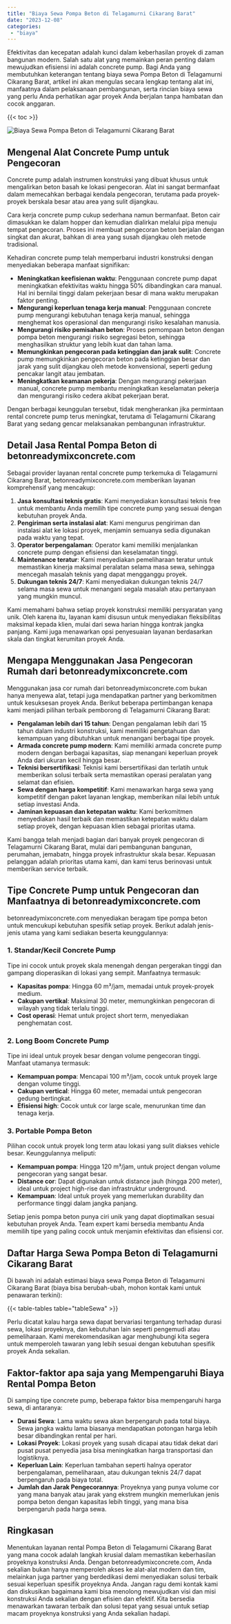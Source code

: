 ```yaml
---
title: "Biaya Sewa Pompa Beton di Telagamurni Cikarang Barat"
date: "2023-12-08"
categories: 
 - "biaya"
---
```


Efektivitas dan kecepatan adalah kunci dalam keberhasilan proyek di zaman bangunan modern. Salah satu alat yang memainkan peran penting dalam mewujudkan efisiensi ini adalah concrete pump. Bagi Anda yang membutuhkan keterangan tentang biaya sewa Pompa Beton di Telagamurni Cikarang Barat, artikel ini akan mengulas secara lengkap tentang alat ini, manfaatnya dalam pelaksanaan pembangunan, serta rincian biaya sewa yang perlu Anda perhatikan agar proyek Anda berjalan tanpa hambatan dan cocok anggaran.

{{< toc >}}

![Biaya Sewa Pompa Beton di Telagamurni Cikarang Barat](https://betoncor8.github.io/pump/concrete-pump%20(29).png)

## Mengenal Alat Concrete Pump untuk Pengecoran

Concrete pump adalah instrumen konstruksi yang dibuat khusus untuk mengalirkan beton basah ke lokasi pengecoran. Alat ini sangat bermanfaat dalam memecahkan berbagai kendala pengecoran, terutama pada proyek-proyek berskala besar atau area yang sulit dijangkau.

Cara kerja concrete pump cukup sederhana namun bermanfaat. Beton cair dimasukkan ke dalam hopper dan kemudian dialirkan melalui pipa menuju tempat pengecoran. Proses ini membuat pengecoran beton berjalan dengan singkat dan akurat, bahkan di area yang susah dijangkau oleh metode tradisional.

Kehadiran concrete pump telah memperbarui industri konstruksi dengan menyediakan beberapa manfaat signifikan:

- **Meningkatkan keefisienan waktu**: Penggunaan concrete pump dapat meningkatkan efektivitas waktu hingga 50% dibandingkan cara manual. Hal ini bernilai tinggi dalam pekerjaan besar di mana waktu merupakan faktor penting.
- **Mengurangi keperluan tenaga kerja manual**: Penggunaan concrete pump mengurangi kebutuhan tenaga kerja manual, sehingga menghemat kos operasional dan mengurangi risiko kesalahan manusia.
- **Mengurangi risiko pemisahan beton**: Proses pemompaan beton dengan pompa beton mengurangi risiko segregasi beton, sehingga menghasilkan struktur yang lebih kuat dan tahan lama.
- **Memungkinkan pengecoran pada ketinggian dan jarak sulit**: Concrete pump memungkinkan pengecoran beton pada ketinggian besar dan jarak yang sulit dijangkau oleh metode konvensional, seperti gedung pencakar langit atau jembatan.
- **Meningkatkan keamanan pekerja**: Dengan mengurangi pekerjaan manual, concrete pump membantu meningkatkan keselamatan pekerja dan mengurangi risiko cedera akibat pekerjaan berat.

Dengan berbagai keunggulan tersebut, tidak mengherankan jika permintaan rental concrete pump terus meningkat, terutama di Telagamurni Cikarang Barat yang sedang gencar melaksanakan pembangunan infrastruktur.

## Detail Jasa Rental Pompa Beton di betonreadymixconcrete.com

Sebagai provider layanan rental concrete pump terkemuka di Telagamurni Cikarang Barat, betonreadymixconcrete.com memberikan layanan komprehensif yang mencakup:

1. **Jasa konsultasi teknis gratis**: Kami menyediakan konsultasi teknis free untuk membantu Anda memilih tipe concrete pump yang sesuai dengan kebutuhan proyek Anda.
2. **Pengiriman serta instalasi alat**: Kami mengurus pengiriman dan instalasi alat ke lokasi proyek, menjamin semuanya sedia digunakan pada waktu yang tepat.
3. **Operator berpengalaman**: Operator kami memiliki menjalankan concrete pump dengan efisiensi dan keselamatan tinggi.
4. **Maintenance teratur**: Kami menyediakan pemeliharaan teratur untuk memastikan kinerja maksimal peralatan selama masa sewa, sehingga mencegah masalah teknis yang dapat mengganggu proyek.
5. **Dukungan teknis 24/7**: Kami menyediakan dukungan teknis 24/7 selama masa sewa untuk menangani segala masalah atau pertanyaan yang mungkin muncul.

Kami memahami bahwa setiap proyek konstruksi memiliki persyaratan yang unik. Oleh karena itu, layanan kami disusun untuk menyediakan fleksibilitas maksimal kepada klien, mulai dari sewa harian hingga kontrak jangka panjang. Kami juga menawarkan opsi penyesuaian layanan berdasarkan skala dan tingkat kerumitan proyek Anda.

## Mengapa Menggunakan Jasa Pengecoran Rumah dari betonreadymixconcrete.com

Menggunakan jasa cor rumah dari betonreadymixconcrete.com bukan hanya menyewa alat, tetapi juga mendapatkan partner yang berkomitmen untuk kesuksesan proyek Anda. Berikut beberapa pertimbangan kenapa kami menjadi pilihan terbaik pemborong di Telagamurni Cikarang Barat:

- **Pengalaman lebih dari 15 tahun**: Dengan pengalaman lebih dari 15 tahun dalam industri konstruksi, kami memiliki pengetahuan dan kemampuan yang dibutuhkan untuk menangani berbagai tipe proyek.
- **Armada concrete pump modern**: Kami memiliki armada concrete pump modern dengan berbagai kapasitas, siap menangani keperluan proyek Anda dari ukuran kecil hingga besar.
- **Teknisi bersertifikasi**: Teknisi kami bersertifikasi dan terlatih untuk memberikan solusi terbaik serta memastikan operasi peralatan yang selamat dan efisien.
- **Sewa dengan harga kompetitif**: Kami menawarkan harga sewa yang kompetitif dengan paket layanan lengkap, memberikan nilai lebih untuk setiap investasi Anda.
- **Jaminan kepuasan dan ketepatan waktu**: Kami berkomitmen menyediakan hasil terbaik dan memastikan ketepatan waktu dalam setiap proyek, dengan kepuasan klien sebagai prioritas utama.

Kami bangga telah menjadi bagian dari banyak proyek pengecoran di Telagamurni Cikarang Barat, mulai dari pembangunan bangunan, perumahan, jemabatn, hingga proyek infrastruktur skala besar. Kepuasan pelanggan adalah prioritas utama kami, dan kami terus berinovasi untuk memberikan service terbaik.

## Tipe Concrete Pump untuk Pengecoran dan Manfaatnya di betonreadymixconcrete.com

betonreadymixconcrete.com menyediakan beragam tipe pompa beton untuk mencukupi kebutuhan spesifik setiap proyek. Berikut adalah jenis-jenis utama yang kami sediakan beserta keunggulannya:

### 1\. Standar/Kecil Concrete Pump

Tipe ini cocok untuk proyek skala menengah dengan pergerakan tinggi dan gampang dioperasikan di lokasi yang sempit. Manfaatnya termasuk:

- **Kapasitas pompa**: Hingga 60 m³/jam, memadai untuk proyek-proyek medium.
- **Cakupan vertikal**: Maksimal 30 meter, memungkinkan pengecoran di wilayah yang tidak terlalu tinggi.
- **Cost operasi**: Hemat untuk project short term, menyediakan penghematan cost.

### 2\. Long Boom Concrete Pump

Tipe ini ideal untuk proyek besar dengan volume pengecoran tinggi. Manfaat utamanya termasuk:

- **Kemampuan pompa**: Mencapai 100 m³/jam, cocok untuk proyek large dengan volume tinggi.
- **Cakupan vertical**: Hingga 60 meter, memadai untuk pengecoran gedung bertingkat.
- **Efisiensi high**: Cocok untuk cor large scale, menurunkan time dan tenaga kerja.

### 3\. Portable Pompa Beton

Pilihan cocok untuk proyek long term atau lokasi yang sulit diakses vehicle besar. Keunggulannya meliputi:

- **Kemampuan pompa**: Hingga 120 m³/jam, untuk project dengan volume pengecoran yang sangat besar.
- **Distance cor**: Dapat digunakan untuk distance jauh (hingga 200 meter), ideal untuk project high-rise dan infrastruktur underground.
- **Kemampuan**: Ideal untuk proyek yang memerlukan durability dan performance tinggi dalam jangka panjang.

Setiap jenis pompa beton punya ciri unik yang dapat dioptimalkan sesuai kebutuhan proyek Anda. Team expert kami bersedia membantu Anda memilih tipe yang paling cocok untuk menjamin efektivitas dan efisiensi cor.

## Daftar Harga Sewa Pompa Beton di Telagamurni Cikarang Barat

Di bawah ini adalah estimasi biaya sewa Pompa Beton di Telagamurni Cikarang Barat (biaya bisa berubah-ubah, mohon kontak kami untuk penawaran terkini):

{{< table-tables table="tableSewa" >}}

Perlu dicatat kalau harga sewa dapat bervariasi tergantung terhadap durasi sewa, lokasi proyeknya, dan kebutuhan lain seperti pengemudi atau pemeliharaan. Kami merekomendasikan agar menghubungi kita segera untuk memperoleh tawaran yang lebih sesuai dengan kebutuhan spesifik proyek Anda sekalian.

## Faktor-faktor apa saja yang Mempengaruhi Biaya Rental Pompa Beton

Di samping tipe concrete pump, beberapa faktor bisa mempengaruhi harga sewa, di antaranya:

- **Durasi Sewa**: Lama waktu sewa akan berpengaruh pada total biaya. Sewa jangka waktu lama biasanya mendapatkan potongan harga lebih besar dibandingkan rental per hari.
- **Lokasi Proyek**: Lokasi proyek yang susah dicapai atau tidak dekat dari pusat pusat penyedia jasa bisa meningkatkan harga transportasi dan logistiknya.
- **Keperluan Lain**: Keperluan tambahan seperti halnya operator berpengalaman, pemeliharaan, atau dukungan teknis 24/7 dapat berpengaruh pada biaya total.
- **Jumlah dan Jarak Pengecorannya**: Proyeknya yang punya volume cor yang mana banyak atau jarak yang ekstrem mungkin memerlukan jenis pompa beton dengan kapasitas lebih tinggi, yang mana bisa berpengaruh pada harga sewa.

## Ringkasan

Menentukan layanan rental Pompa Beton di Telagamurni Cikarang Barat yang mana cocok adalah langkah krusial dalam memastikan keberhasilan proyeknya konstruksi Anda. Dengan betonreadymixconcrete.com, Anda sekalian bukan hanya memperoleh akses ke alat-alat modern dan tim, melainkan juga partner yang berdedikasi demi menyediakan solusi terbaik sesuai keperluan spesifik proyeknya Anda. Jangan ragu demi kontak kami dan diskusikan bagaimana kami bisa menolong mewujudkan visi dan misi konstruksi Anda sekalian dengan efisien dan efektif. Kita bersedia menawarkan tawaran terbaik dan solusi tepat yang sesuai untuk setiap macam proyeknya konstruksi yang Anda sekalian hadapi.
